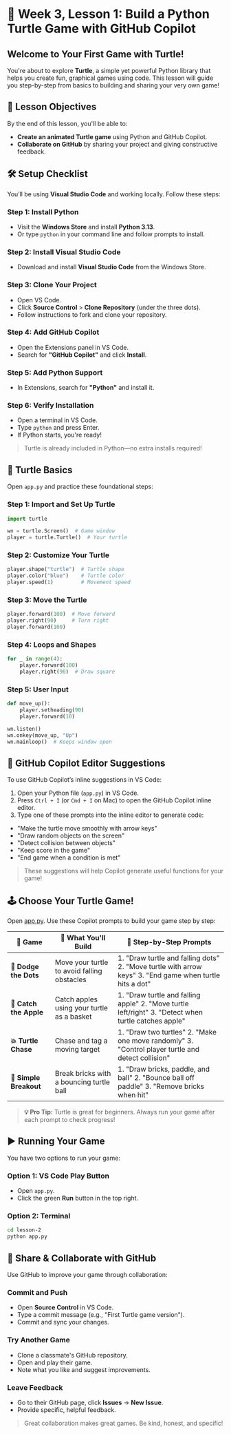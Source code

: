 # 🐢 Week 3, Lesson 1: Build a Python Turtle Game with GitHub Copilot

## Welcome to Your First Game with Turtle!

You're about to explore **Turtle**, a simple yet powerful Python library that helps you create fun, graphical games using code. This lesson will guide you step-by-step from basics to building and sharing your very own game!

## 🎯 Lesson Objectives

By the end of this lesson, you'll be able to:

- **Create an animated Turtle game** using Python and GitHub Copilot.
- **Collaborate on GitHub** by sharing your project and giving constructive feedback.

## 🛠️ Setup Checklist

You’ll be using **Visual Studio Code** and working locally. Follow these steps:

### Step 1: Install Python

- Visit the **Windows Store** and install **Python 3.13**.
- Or type `python` in your command line and follow prompts to install.

### Step 2: Install Visual Studio Code

- Download and install **Visual Studio Code** from the Windows Store.

### Step 3: Clone Your Project

- Open VS Code.
- Click **Source Control** > **Clone Repository** (under the three dots).
- Follow instructions to fork and clone your repository.

### Step 4: Add GitHub Copilot

- Open the Extensions panel in VS Code.
- Search for **"GitHub Copilot"** and click **Install**.

### Step 5: Add Python Support

- In Extensions, search for **"Python"** and install it.

### Step 6: Verify Installation

- Open a terminal in VS Code.
- Type `python` and press Enter.
- If Python starts, you're ready!

> Turtle is already included in Python—no extra installs required!

## 🐢 Turtle Basics

Open `app.py` and practice these foundational steps:

### Step 1: Import and Set Up Turtle

```python
import turtle

wn = turtle.Screen()  # Game window
player = turtle.Turtle()  # Your turtle
```

### Step 2: Customize Your Turtle

```python
player.shape("turtle")  # Turtle shape
player.color("blue")    # Turtle color
player.speed(1)         # Movement speed
```

### Step 3: Move the Turtle

```python
player.forward(100)  # Move forward
player.right(90)     # Turn right
player.forward(100)
```

### Step 4: Loops and Shapes

```python
for _ in range(4):
    player.forward(100)
    player.right(90)  # Draw square
```

### Step 5: User Input

```python
def move_up():
    player.setheading(90)
    player.forward(10)

wn.listen()
wn.onkey(move_up, "Up")
wn.mainloop()  # Keeps window open
```

## 🚀 GitHub Copilot Editor Suggestions

To use GitHub Copilot’s inline suggestions in VS Code:

1. Open your Python file (`app.py`) in VS Code.
2. Press `Ctrl + I` (or `Cmd + I` on Mac) to open the GitHub Copilot inline editor.
3. Type one of these prompts into the inline editor to generate code:

- "Make the turtle move smoothly with arrow keys"
- "Draw random objects on the screen"
- "Detect collision between objects"
- "Keep score in the game"
- "End game when a condition is met"

> These suggestions will help Copilot generate useful functions for your game!

## 🕹️ Choose Your Turtle Game!

Open [app.py](/lesson-2/app.py). Use these Copilot prompts to build your game step by step:

| 🐢 Game                | 🎯 What You'll Build                        | 🚀 Step-by-Step Prompts                                                                                 |
| ---------------------- | ------------------------------------------- | ------------------------------------------------------------------------------------------------------- |
| **🏃 Dodge the Dots**  | Move your turtle to avoid falling obstacles | 1. "Draw turtle and falling dots" 2. "Move turtle with arrow keys" 3. "End game when turtle hits a dot" |
| **🍎 Catch the Apple** | Catch apples using your turtle as a basket  | 1. "Draw turtle and falling apple" 2. "Move turtle left/right" 3. "Detect when turtle catches apple"    |
| **💥 Turtle Chase**    | Chase and tag a moving target               | 1. "Draw two turtles" 2. "Make one move randomly" 3. "Control player turtle and detect collision"       |
| **🧱 Simple Breakout** | Break bricks with a bouncing turtle ball    | 1. "Draw bricks, paddle, and ball" 2. "Bounce ball off paddle" 3. "Remove bricks when hit"              |

> **💡 Pro Tip:** Turtle is great for beginners. Always run your game after each prompt to check progress!

## ▶️ Running Your Game

You have two options to run your game:

### Option 1: VS Code Play Button

- Open `app.py`.
- Click the green **Run** button in the top right.

### Option 2: Terminal

```bash
cd lesson-2
python app.py
```

## 🔎 Share & Collaborate with GitHub

Use GitHub to improve your game through collaboration:

### Commit and Push

- Open **Source Control** in VS Code.
- Type a commit message (e.g., "First Turtle game version").
- Commit and sync your changes.

### Try Another Game

- Clone a classmate's GitHub repository.
- Open and play their game.
- Note what you like and suggest improvements.

### Leave Feedback

- Go to their GitHub page, click **Issues** → **New Issue**.
- Provide specific, helpful feedback.

> Great collaboration makes great games. Be kind, honest, and specific!